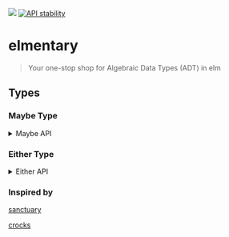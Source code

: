 ![](https://img.shields.io/badge/functional-%CE%BB-blue.svg?style=flat-square)
[![API stability](https://img.shields.io/badge/stability-experimental-orange.svg?style=flat-square)](https://nodejs.org/api/documentation.html#documentation_stability_index)

# elmentary
> Your one-stop shop for Algebraic Data Types (ADT) in elm 

## Types

### Maybe Type  
<details>
<summary> Maybe API</summary>
**reduce** : `(a -> b -> a) -> a -> Maybe b -> a`

**filter** : `(a -> Bool) -> Maybe a -> Maybe a`

**isJust** : `Maybe a -> Bool`

**catMaybes** : `List (Maybe b) -> List b`

**fmap** : `(a -> b) -> Maybe a -> Maybe b`

**chain** : `(a -> Maybe b) -> Maybe a -> Maybe b`

**join** : `Maybe (Maybe a) -> Maybe a`

**ap** : `Maybe (b -> a) -> Maybe b -> Maybe a`

**lift2** : `(b -> c -> a) -> Maybe b -> Maybe c -> Maybe a`

**concat** : `Maybe (List a) -> Maybe (List a) -> Maybe (List a)`

**mapMaybe** : `(a -> Maybe b) -> List a -> List b`

**maybe** : `a -> (b -> a) -> Maybe b -> a`

**empty** : `Maybe a`

**traverse** : `(a -> Maybe b) -> List a -> Maybe (List b)`

**sequence** : `List (Maybe a) -> Maybe (List a)`
</details>

### Either Type

<details>
<summary> Either API </summary>
**partition** : `List (Either c a) -> ( List c, List a )`

**either** : `(c -> b) -> (a -> b) -> Either c a -> b`

**isLeft** : `Either c a -> Bool`

**isRight** : `Either c a -> Bool`

**rights** : `List (Either c a) -> List a`

**lefts** : `List (Either c a) -> List c`

**fmap** : `(a -> b) -> Either c a -> Either c b`

**chain** : `(a -> Either c b) -> Either c a -> Either c b`

**ap** : `Either c (a -> b) -> Either c a -> Either c b`

**lift2** : `(a -> b -> d) -> Either c a -> Either c b -> Either c d`

**concat** : `Either c (List a) -> Either c (List a) -> Either c (List a)`

**traverse** : `(a -> Either c b) -> List a -> Either c (List b)`

**sequence** : `List (Either c a) -> Either c (List a)`

**toBoolean** : `Either c a -> Bool`

**eitherToMaybe** : `Either c a -> Maybe a`
</details>

### Inspired by

[sanctuary](http://sanctuary.js.org)

[crocks](https://github.com/evilsoft/crocks)
